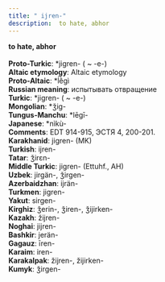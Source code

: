 ```yaml
---
title: " ijren-"
description:  to hate, abhor
---
```

<p data-pagefind-weight="0.5">
<strong> to hate, abhor</strong><br><br>
<strong>Proto-Turkic</strong>:  *jigren- ( ~ -e-)<br>
<strong>Altaic etymology</strong>:  Altaic etymology<br>
<strong> Proto-Altaic</strong>:  *ĺḕgì<br>
<strong>Russian meaning</strong>:  испытывать отвращение<br>
<strong>Turkic</strong>:  *jigren- ( ~ -e-)<br>
<strong>Mongolian</strong>:  *ǯig-<br>
<strong>Tungus-Manchu</strong>:  *lēgī-<br>
<strong>Japanese</strong>:  *nìkù-<br>
<strong>Comments</strong>:  EDT 914-915, ЭСТЯ 4, 200-201.<br>
<strong>Karakhanid</strong>:  jigren- (MK)<br>
<strong>Turkish</strong>:  ijren-<br>
<strong>Tatar</strong>:  ǯirɛn-<br>
<strong>Middle Turkic</strong>:  jigren- (Ettuhf., AH)<br>
<strong>Uzbek</strong>:  jirgän-, ǯirgen-<br>
<strong>Azerbaidzhan</strong>:  ijrän-<br>
<strong>Turkmen</strong>:  jigren-<br>
<strong>Yakut</strong>:  sirgen-<br>
<strong>Kirghiz</strong>:  ǯerin-, ǯiren-, ǯijirken-<br>
<strong>Kazakh</strong>:  žijren-<br>
<strong>Noghai</strong>:  jijren-<br>
<strong>Bashkir</strong>:  jerän-<br>
<strong>Gagauz</strong>:  īren-<br>
<strong>Karaim</strong>:  iren-<br>
<strong>Karakalpak</strong>:  žijren-, žijirken-<br>
<strong>Kumyk</strong>:  ǯirgen-<br>

</p>
